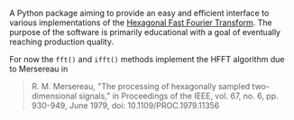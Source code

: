 A Python package aiming to provide an easy and efficient interface to various implementations of the [Hexagonal Fast Fourier Transform](https://en.wikipedia.org/wiki/Hexagonal_fast_Fourier_transform). The purpose of the software is primarily educational with a goal of eventually reaching production quality.

For now the `fft()` and `ifft()` methods implement the HFFT algorithm due to Mersereau in

> R. M. Mersereau, "The processing of hexagonally sampled two-dimensional signals," in Proceedings of the IEEE, vol. 67, no. 6, pp. 930-949, June 1979, doi: 10.1109/PROC.1979.11356
